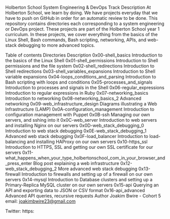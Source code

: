 Holberton School System Engineering & DevOps Track
Description
At Holberton School, we learn by doing. We have projects everyday that we have to push on GitHub in order for an automatic review to be done. This repository contains directories each corresponding to a system engineering or DevOps project. These projects are part of the Holberton School year 1 curriculum. In these projects, we cover everything from the basics of the Linux Shell, Bash commands, Bash scripting, networking, APIs, and web-stack debugging to more advanced topics.

Table of contents
Directories	Description
0x00-shell_basics	Introduction to the basics of the Linux Shell
0x01-shell_permissions	Introduction to Shell permissions and the file system
0x02-shell_redirections	Introduction to Shell redirections
0x03-shell_variables_expansions	     Introduction to Shell variable expansions
0x04-loops_conditions_and_parsing    Introduction to Bash scripting with loops and conditions
0x05-processes_and_signals	     Introduction to processes and signals in the Shell
0x06-regular_expressions	     Introduction to regular expressions in Ruby
0x07-networking_basics		     Introduction to networking
0x08-networking_basics_2	     Advanced networking
0x09-web_infrastructure_design	     Diagrams illustrating a Web Infrastructure (LAMP)
0x0A-configuration_management	     Introduction to configuration management with Puppet
0x0B-ssh			     Managing our own servers, and sshing into it
0x0C-web_server			     Introduction to web servers and installing Nginx on our servers
0x0D-web_stack_debugging_0	     Introduction to web stack debugging
0x0E-web_stack_debugging_1	     Advanced web stack debugging
0x0F-load_balancer		     Introduction to load-balancing and installing HAProxy on our own servers
0x10-https_ssl			     Introduction to HTTPS, SSL and getting our own SSL certificate for our servers
0x11-what_happens_when_your_type_holbertonschool_com_in_your_browser_and_press_enter	Blog post explaining a web infrastructure
0x12-web_stack_debugging_2								More advanced web stack debugging
0x13-firewall										Introduction to firewalls and setting up of a firewall on our own servers
0x14-mysql										Introduction to Database clusters and setting up a Primary-Replica MySQL cluster on our own servers
0x15-api										Querying an API and exporting data to JSON or CSV format
0x16-api_advanced									Advanced API queries, recursive requests
Author Joakim Bwire - Cohort 5
email: joakimbwire23@gmail.com

Twitter: https: